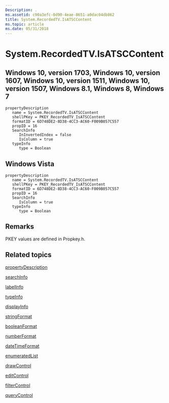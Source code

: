 ```yaml
---
Description: .
ms.assetid: c90a3efc-0d90-4eae-8651-a0dac04db862
title: System.RecordedTV.IsATSCContent
ms.topic: article
ms.date: 05/31/2018
---
```


# System.RecordedTV.IsATSCContent

## Windows 10, version 1703, Windows 10, version 1607, Windows 10, version 1511, Windows 10, version 1507, Windows 8.1, Windows 8, Windows 7

```
propertyDescription
   name = System.RecordedTV.IsATSCContent
   shellPKey = PKEY_RecordedTV_IsATSCContent
   formatID = 6D748DE2-8D38-4CC3-AC60-F009B057C557
   propID = 16
   SearchInfo
      InInvertedIndex = false
      IsColumn = true
   typeInfo
      type = Boolean
```

## Windows Vista

```
propertyDescription
   name = System.RecordedTV.IsATSCContent
   shellPKey = PKEY_RecordedTV_IsATSCContent
   formatID = 6D748DE2-8D38-4CC3-AC60-F009B057C557
   propID = 16
   SearchInfo
      IsColumn = true
   typeInfo
      type = Boolean
```

## Remarks

PKEY values are defined in Propkey.h.

## Related topics

<dl> <dt>

[propertyDescription](./propdesc-schema-propertydescription.md)
</dt> <dt>

[searchInfo](./propdesc-schema-searchinfo.md)
</dt> <dt>

[labelInfo](./propdesc-schema-labelinfo.md)
</dt> <dt>

[typeInfo](./propdesc-schema-typeinfo.md)
</dt> <dt>

[displayInfo](./propdesc-schema-displayinfo.md)
</dt> <dt>

[stringFormat](./propdesc-schema-stringformat.md)
</dt> <dt>

[booleanFormat](./propdesc-schema-booleanformat.md)
</dt> <dt>

[numberFormat](./propdesc-schema-numberformat.md)
</dt> <dt>

[dateTimeFormat](./propdesc-schema-datetimeformat.md)
</dt> <dt>

[enumeratedList](./propdesc-schema-enumeratedlist.md)
</dt> <dt>

[drawControl](./propdesc-schema-drawcontrol.md)
</dt> <dt>

[editControl](./propdesc-schema-editcontrol.md)
</dt> <dt>

[filterControl](./propdesc-schema-filtercontrol.md)
</dt> <dt>

[queryControl](./propdesc-schema-querycontrol.md)
</dt> </dl>

 

 